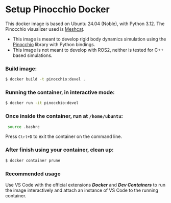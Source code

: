 # Setup Pinocchio Docker

This docker image is based on Ubuntu 24.04 (Noble), with Python 3.12. The Pinocchio visualizer used is [Meshcat](https://github.com/meshcat-dev/meshcat-python).

 - This image is meant to develop rigid body dynamics simulation using the [Pinocchio](https://github.com/stack-of-tasks/pinocchio) library with Python bindings.
 - This image is not meant to develop with ROS2, neither is tested for C++ based simulations.

### Build image:
```bash
$ docker build -t pinocchio:devel .
```
### Running the container, in interactive mode:
```bash
$ docker run -it pinocchio:devel
```
### Once inside the container, run at `/home/ubuntu`:
```bash
 source .bashrc
```

Press `Ctrl+D` to exit the container on the command line.

### After finish using your container, clean up:
```bash
$ docker container prune
```

### Recommended usage

Use VS Code with the official extensions **_Docker_** and **_Dev Containers_** to run the image interactively and attach an instance of VS Code
to the running container. 